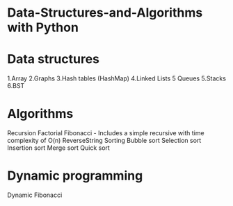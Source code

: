 # Data-Structures-and-Algorithms with Python
# Data structures
  1.Array
  2.Graphs
  3.Hash tables (HashMap)
  4.Linked Lists 5 Queues
  5.Stacks
  6.BST
# Algorithms
  Recursion
    Factorial
    Fibonacci - Includes a simple recursive with time complexity of O(n)
    ReverseString
    Sorting
    Bubble sort
    Selection sort
    Insertion sort
    Merge sort
    Quick sort
# Dynamic programming
  Dynamic Fibonacci
